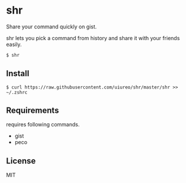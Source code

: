 # shr
Share your command quickly on gist.

shr lets you pick a command from history and share it with your friends easily.

```sh
$ shr
```

## Install
```
$ curl https://raw.githubusercontent.com/uiureo/shr/master/shr >> ~/.zshrc
```

## Requirements
requires following commands.

- gist
- peco

## License
MIT
